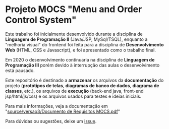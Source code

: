 # Projeto MOCS "Menu and Order Control System" 

Este trabalho foi inicialmente desenvolvido durante a disciplina de **Linguagem de Programação II** (Java/JSP, MySql/TSQL), enquanto a "melhoria visual" do frontend foi feita para a disciplina de **Desenvolvimento Web** (HTML, CSS e Javascript), e foi apresentado como o trabalho final.

Em 2020 o desenvolvimento continuaria na disciplina de **Linguagem de Programação III** porém devido à interrupção das aulas o desenvolvimento está pausado.
 
Este repositório é destinado a **armazenar** os arquivos da **documentação** do projeto (**protótipos de telas**, **diagramas de banco de dados**, **diagrama de classes**, etc.), os arquivos de **execução** (back-end java, front-end jsp/html/js/css) e os arquivos usados para testes e ideias iniciais.

Para mais informações, veja a documentação em "[source/versao3/Documento de Requisitos MOCS.pdf](https://github.com/euaaron/MOCS/blob/master/projeto/19.0.3.2/Documento%20de%20Requisitos%20MOCS%20-%2021NOV.pdf)"

Para dúvidas ou sugestões, deixe um [issue](https://github.com/euaaron/MOCS/issues).
